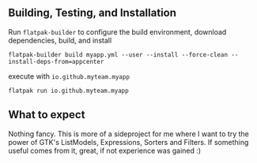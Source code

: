 ## Building, Testing, and Installation

Run `flatpak-builder` to configure the build environment, download dependencies, build, and install

    flatpak-builder build myapp.yml --user --install --force-clean --install-deps-from=appcenter

execute with `io.github.myteam.myapp`

    flatpak run io.github.myteam.myapp

## What to expect

Nothing fancy.
This is more of a sideproject for me where I want to try the power of GTK's ListModels, Expressions, Sorters and Filters.
If something useful comes from it, great, if not experience was gained :)

